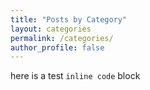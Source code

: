 ```yaml
---
title: "Posts by Category"
layout: categories
permalink: /categories/
author_profile: false
---
```


here is a test `inline code` block